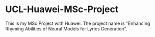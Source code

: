 # UCL-Huawei-MSc-Project
This is my MSc Project with Huawei. The project name is "Enhancing Rhyming Abilities of Neural Models for Lyrics Generation".
